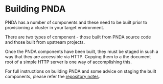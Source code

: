 # Building PNDA

PNDA has a number of components and these need to be built prior to provisioning a cluster in your target environment.

There are two types of component - those built from PNDA source code and those built from upstream projects.

Once the PNDA components have been built, they must be staged in such a way that they are accessible via HTTP. Copying them to a the document root of a simple HTTP server is one way of accomplishing this.

For full instructions on building PNDA and some advice on staging the built components, please refer the [repository notes](https://github.com/pndaproject/pnda/blob/master/build/README.md).
